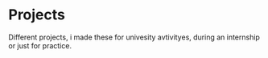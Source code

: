 # Projects
Different projects, i made these for univesity avtivityes, during an internship or just for practice.
